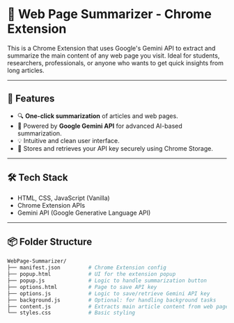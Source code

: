 # 📰 Web Page Summarizer - Chrome Extension

This is a Chrome Extension that uses Google's Gemini API to extract and summarize the main content of any web page you visit. Ideal for students, researchers, professionals, or anyone who wants to get quick insights from long articles.

---

## 🚀 Features

- 🔍 **One-click summarization** of articles and web pages.
- 🤖 Powered by **Google Gemini API** for advanced AI-based summarization.
- 💡 Intuitive and clean user interface.
- 🔐 Stores and retrieves your API key securely using Chrome Storage.

---

## 🛠️ Tech Stack

- HTML, CSS, JavaScript (Vanilla)
- Chrome Extension APIs
- Gemini API (Google Generative Language API)

---

## 📦 Folder Structure

```bash
WebPage-Summarizer/
├── manifest.json         # Chrome Extension config
├── popup.html            # UI for the extension popup
├── popup.js              # Logic to handle summarization button
├── options.html          # Page to save API key
├── options.js            # Logic to save/retrieve Gemini API key
├── background.js         # Optional: for handling background tasks
├── content.js            # Extracts main article content from web pages
└── styles.css            # Basic styling
